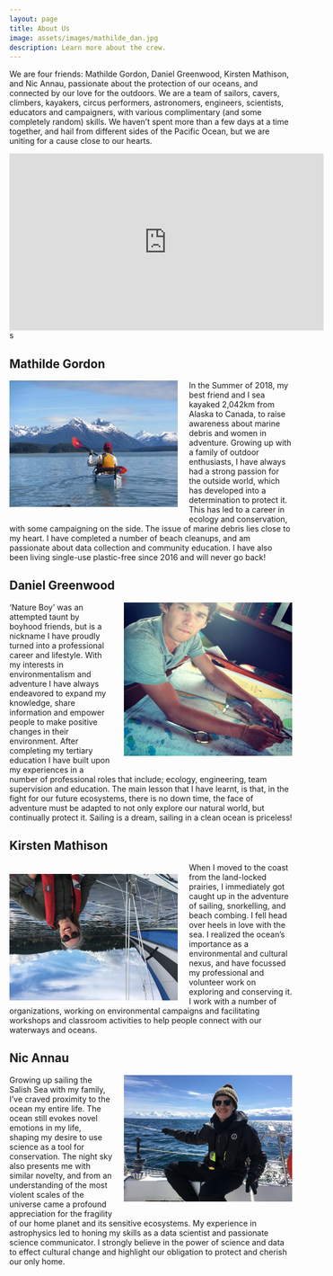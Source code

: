 ```yaml
---
layout: page
title: About Us
image: assets/images/mathilde_dan.jpg
description: Learn more about the crew. 
---
```


We are four friends: Mathilde Gordon, Daniel Greenwood, Kirsten Mathison, and Nic Annau, passionate about the protection of our oceans, and connected by our love for the outdoors. We are a team of sailors, cavers, climbers, kayakers, circus performers, astronomers, engineers, scientists, educators and campaigners, with various complimentary (and some completely random) skills. We haven’t spent more than a few days at a time together, and hail from different sides of the Pacific Ocean, but we are uniting for a cause close to our hearts.

<iframe src="https://www.facebook.com/plugins/video.php?href=https%3A%2F%2Fwww.facebook.com%2Fseizechange%2Fvideos%2F2321041081443235%2F&show_text=0&width=560" width="560" height="315" align="middle" style="border:none;overflow:hidden" scrolling="no" frameborder="0" allowTransparency="true" allowFullScreen="true"></iframe>s

## Mathilde Gordon
<img style='float:left; padding-right:20px; padding-bottom:20px' src="/assets/images/mathilde.jpg" alt="drawing" width="300"/>
In the Summer of 2018, my best friend and I sea kayaked 2,042km from Alaska to Canada, to raise awareness about marine debris and women in adventure. Growing up with a family of outdoor enthusiasts, I have always had a strong passion for the outside world, which has developed into a determination to protect it. This has led to a career in ecology and conservation, with some campaigning on the side. The issue of marine debris lies close to my heart. I have completed a number of beach cleanups, and am passionate about data collection and community education. I have also been living single-use plastic-free since 2016 and will never go back!

## Daniel Greenwood
<img style='float:right; padding-left:20px; padding-bottom:20px' src="/assets/images/dan.png" alt="drawing" width="300"/>
‘Nature Boy’ was an attempted taunt by boyhood friends, but is a nickname I have proudly turned into a professional career and lifestyle. With my interests in environmentalism and adventure I have always endeavored to expand my knowledge, share information and empower people to make positive changes in their environment. After completing my tertiary education I have built upon my experiences in a number of professional roles that include; ecology, engineering, team supervision and education. The main lesson that I have learnt, is that, in the fight for our future ecosystems, there is no down time, the face of adventure must be adapted to not only explore our natural world, but continually protect it. Sailing is a dream, sailing in a clean ocean is priceless!

## Kirsten Mathison
<img style='float:left; transform:rotate(180deg); padding-left:20px; padding-bottom:20px' src="/assets/images/kirsten.JPG" alt="drawing" width="300"/>
When I moved to the coast from the land-locked prairies, I immediately got caught up in the adventure of sailing, snorkelling, and beach combing. I fell head over heels in love with the sea. I realized the ocean’s importance as a environmental and cultural nexus, and have focussed my professional and volunteer work on exploring and conserving it. I work with a number of organizations, working on environmental campaigns and facilitating workshops and classroom activities to help people connect with our waterways and oceans.

## Nic Annau
<img style='float:right; padding-left:20px; padding-bottom:20px' src="/assets/images/nic.JPG" alt="drawing" width="300"/>
Growing up sailing the Salish Sea with my family, I’ve craved proximity to the ocean my entire life. The ocean still evokes novel emotions in my life, shaping my desire to use science as a tool for conservation. The night sky also presents me with similar novelty, and from an understanding of the most violent scales of the universe came a profound appreciation for the fragility of our home planet and its sensitive ecosystems. My experience in astrophysics led to honing my skills as a data scientist and passionate science communicator. I strongly believe in the power of science and data to effect cultural change and highlight our obligation to protect and cherish our only home.